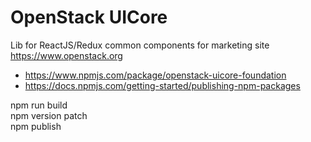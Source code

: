 OpenStack UICore
====================

Lib for ReactJS/Redux common components for marketing site https://www.openstack.org

* https://www.npmjs.com/package/openstack-uicore-foundation
* https://docs.npmjs.com/getting-started/publishing-npm-packages

npm run build  
npm version patch  
npm publish  
